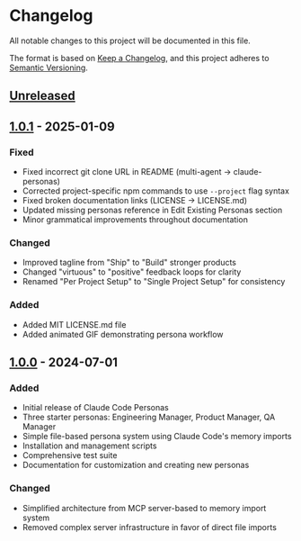 # Changelog

All notable changes to this project will be documented in this file.

The format is based on [Keep a Changelog](https://keepachangelog.com/en/1.0.0/),
and this project adheres to [Semantic Versioning](https://semver.org/spec/v2.0.0.html).

## [Unreleased]

## [1.0.1] - 2025-01-09

### Fixed
- Fixed incorrect git clone URL in README (multi-agent → claude-personas)
- Corrected project-specific npm commands to use `--project` flag syntax
- Fixed broken documentation links (LICENSE → LICENSE.md)
- Updated missing personas reference in Edit Existing Personas section
- Minor grammatical improvements throughout documentation

### Changed
- Improved tagline from "Ship" to "Build" stronger products
- Changed "virtuous" to "positive" feedback loops for clarity
- Renamed "Per Project Setup" to "Single Project Setup" for consistency

### Added
- Added MIT LICENSE.md file
- Added animated GIF demonstrating persona workflow

## [1.0.0] - 2024-07-01

### Added
- Initial release of Claude Code Personas
- Three starter personas: Engineering Manager, Product Manager, QA Manager
- Simple file-based persona system using Claude Code's memory imports
- Installation and management scripts
- Comprehensive test suite
- Documentation for customization and creating new personas

### Changed
- Simplified architecture from MCP server-based to memory import system
- Removed complex server infrastructure in favor of direct file imports

[Unreleased]: https://github.com/jasonhanna/claude-personas/compare/v1.0.1...HEAD
[1.0.1]: https://github.com/jasonhanna/claude-personas/compare/v1.0.0...v1.0.1
[1.0.0]: https://github.com/jasonhanna/claude-personas/releases/tag/v1.0.0